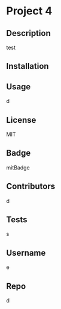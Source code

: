 # Project 4

  ## Description

  test

  ## Installation

  

  ## Usage

  d

  ## License

  MIT

  ## Badge

  mitBadge

  ## Contributors

  d

  ## Tests

  s

  ## Username

  e

  ## Repo
  
  d
